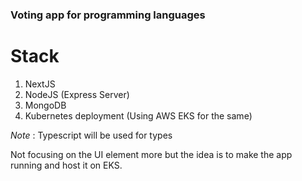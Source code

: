 ###  Voting app for programming languages

# Stack
1. NextJS
2. NodeJS (Express Server)
3. MongoDB
4. Kubernetes deployment (Using AWS EKS for the same)

*Note* : Typescript will be used for types

Not focusing on the UI element more but the idea is to make the app running and host it on EKS. 


